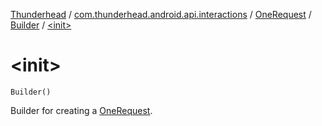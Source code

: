 [Thunderhead](../../../index.md) / [com.thunderhead.android.api.interactions](../../index.md) / [OneRequest](../index.md) / [Builder](index.md) / [&lt;init&gt;](./-init-.md)

# &lt;init&gt;

`Builder()`

Builder for creating a [OneRequest](../index.md).

